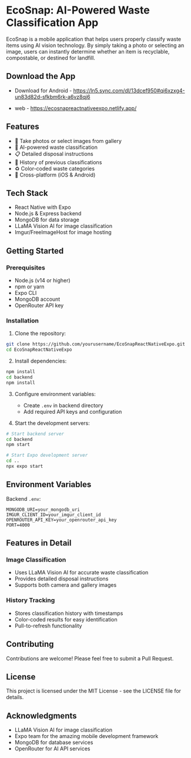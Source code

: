 # EcoSnap: AI-Powered Waste Classification App

EcoSnap is a mobile application that helps users properly classify waste items using AI vision technology. By simply taking a photo or selecting an image, users can instantly determine whether an item is recyclable, compostable, or destined for landfill.

## Download the App


- Download for Android - <https://ln5.sync.com/dl/13dcef950#qi6xzxg4-un83d82d-sfkbm6rk-a6vz8qj6>

- web - <https://ecosnapreactnativeexpo.netlify.app/>

## Features

-   📸 Take photos or select images from gallery
-   🤖 AI-powered waste classification
-   📋 Detailed disposal instructions
-   💾 History of previous classifications
-   ♻️ Color-coded waste categories
-   📱 Cross-platform (iOS & Android)

## Tech Stack

-   React Native with Expo
-   Node.js & Express backend
-   MongoDB for data storage
-   LLaMA Vision AI for image classification
-   Imgur/FreeImageHost for image hosting

## Getting Started

### Prerequisites

-   Node.js (v14 or higher)
-   npm or yarn
-   Expo CLI
-   MongoDB account
-   OpenRouter API key

### Installation

1. Clone the repository:

```bash
git clone https://github.com/yourusername/EcoSnapReactNativeExpo.git
cd EcoSnapReactNativeExpo
```

2. Install dependencies:

```bash
npm install
cd backend
npm install
```

3. Configure environment variables:

    - Create `.env` in backend directory
    - Add required API keys and configuration

4. Start the development servers:

```bash
# Start backend server
cd backend
npm start

# Start Expo development server
cd ..
npx expo start
```

## Environment Variables

Backend `.env`:

```
MONGODB_URI=your_mongodb_uri
IMGUR_CLIENT_ID=your_imgur_client_id
OPENROUTER_API_KEY=your_openrouter_api_key
PORT=4000
```

## Features in Detail

### Image Classification

-   Uses LLaMA Vision AI for accurate waste classification
-   Provides detailed disposal instructions
-   Supports both camera and gallery images

### History Tracking

-   Stores classification history with timestamps
-   Color-coded results for easy identification
-   Pull-to-refresh functionality

## Contributing

Contributions are welcome! Please feel free to submit a Pull Request.

## License

This project is licensed under the MIT License - see the LICENSE file for details.

## Acknowledgments

-   LLaMA Vision AI for image classification
-   Expo team for the amazing mobile development framework
-   MongoDB for database services
-   OpenRouter for AI API services

